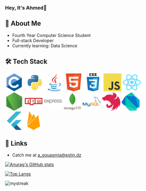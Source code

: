 ### Hey, It's Ahmed👋
## 🚀 About Me
- Fourth Year Computer Science Student
- Full-stack Developer
- Currently learning: Data Science


## 🛠 Tech Stack
  <img src="https://github.com/devicons/devicon/blob/master/icons/c/c-original.svg" title="C" width="60" height="60"/>&nbsp;
  <img src="https://github.com/devicons/devicon/blob/master/icons/python/python-original.svg" title="Python" width="60" height="60"/>
  <img src="https://github.com/devicons/devicon/blob/master/icons/java/java-original.svg" title="Java" width="60" height="60"/>
  <img src="https://github.com/devicons/devicon/blob/master/icons/html5/html5-original.svg" title="HTML" width="60" height="60"/>
   <img src="https://github.com/devicons/devicon/blob/master/icons/css3/css3-original-wordmark.svg" title="CSS" width="60" height="60"/>
   <img src="https://github.com/devicons/devicon/blob/master/icons/javascript/javascript-original.svg" title="JavaScript" width="60" height="60"/>
   <img src="https://github.com/devicons/devicon/blob/master/icons/react/react-original.svg" title="React" width="60" height="60"/>
   <img src="https://github.com/devicons/devicon/blob/master/icons/nodejs/nodejs-original.svg" title="NodeJS" width="60" height="60"/>
   <img src="https://github.com/devicons/devicon/blob/master/icons/npm/npm-original-wordmark.svg" title="npm" width="60" height="60"/>
   <img src="https://github.com/devicons/devicon/blob/master/icons/express/express-original-wordmark.svg" title="Express" width="60" height="60"/>
   <img src="https://github.com/devicons/devicon/blob/master/icons/mongodb/mongodb-original-wordmark.svg" title="MongoDB" width="60" height="60"/>
   <img src="https://github.com/devicons/devicon/blob/master/icons/mysql/mysql-original-wordmark.svg" title="MySQL" width="60" height="60"/>
   <img src="https://github.com/devicons/devicon/blob/master/icons/nestjs/nestjs-original.svg" title="NestJS" width="60" height="60"/>
   <img src="https://github.com/devicons/devicon/blob/master/icons/dart/dart-original.svg" title="Dart" width="60" height="60"/>
   <img src="https://github.com/devicons/devicon/blob/master/icons/flutter/flutter-original.svg" title="Flutter" width="60" height="60"/>
   <img src="https://github.com/devicons/devicon/blob/master/icons/firebase/firebase-plain.svg" title="Firebase" width="60" height="60"/>
   
 ## 🔗 Links
 - Catch me at a_gouasmia@estin.dz

[![Anurag's GitHub stats](https://github-readme-stats.vercel.app/api?username=AhmedGsa&theme=dark)](https://github.com/anuraghazra/github-readme-stats)

[![Top Langs](https://github-readme-stats.vercel.app/api/top-langs/?username=AhmedGsa&theme=dark)](https://github.com/anuraghazra/github-readme-stats)

<img src="https://github-readme-streak-stats.herokuapp.com/?user=AhmedGsa&theme=tokyonight" alt="mystreak"/>
